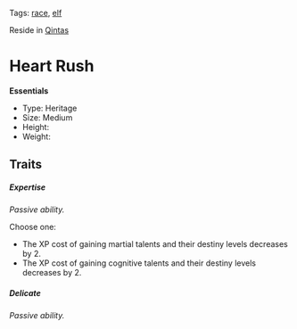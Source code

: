 Tags: [race](Races), [elf](Elves)

Reside in [Qintas](Qintas)


# Heart Rush

**Essentials**

- Type: Heritage
- Size: Medium
- Height: 
- Weight: 

## Traits

##### Expertise

*Passive ability.*

Choose one:

- The XP cost of gaining martial talents and their destiny levels decreases by 2.
- The XP cost of gaining cognitive talents and their destiny levels decreases by 2.


##### Delicate
*Passive ability.*




